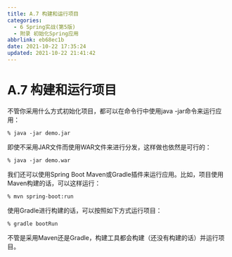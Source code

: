 ```yaml
---
title: A.7 构建和运行项目
categories:
  - 6 Spring实战(第5版)
  - 附录 初始化Spring应用
abbrlink: eb68ec1b
date: 2021-10-22 17:35:24
updated: 2021-10-22 21:41:42
---
```

# A.7 构建和运行项目
不管你采用什么方式初始化项目，都可以在命令行中使用java -jar命令来运行应用：

```
% java -jar demo.jar
```

即使不采用JAR文件而使用WAR文件来进行分发，这样做也依然是可行的：

```
% java -jar demo.war
```

我们还可以使用Spring Boot Maven或Gradle插件来运行应用。比如，项目使用Maven构建的话，可以这样运行：

```
% mvn spring-boot:run
```

使用Gradle进行构建的话，可以按照如下方式运行项目：

```
% gradle bootRun
```

不管是采用Maven还是Gradle，构建工具都会构建（还没有构建的话）并运行项目。
